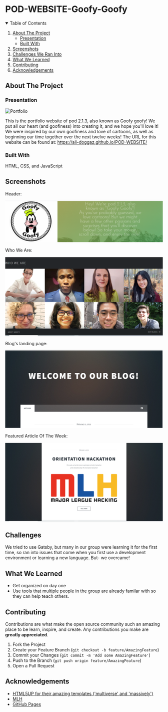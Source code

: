# POD-WEBSITE-Goofy-Goofy

<!-- TABLE OF CONTENTS -->
<details open="open">
  <summary>Table of Contents</summary>
  <ol>
    <li>
      <a href="#about-the-project">About The Project</a>
      <ul>
        <li><a href="#presentation">Presentation</a></li>
        <li><a href="#built-with">Built With</a></li>
      </ul>
    </li>
    <li><a href="#screenshots">Screenshots</a></li>
    <li><a href="#challenges">Challenges We Ran Into</a></li>
    <li><a href="#what-we-learned">What We Learned</a></li>
    <li><a href="#contributing">Contributing</a></li>
    <li><a href="#acknowledgements">Acknowledgements</a></li>
  </ol>
</details>


<!-- ABOUT THE PROJECT -->
## About The Project

### Presentation
![Portfolio](https://upload.wikimedia.org/wikipedia/commons/d/dc/Portfolio.hu_full_logo.png)

This is the portfolio website of pod 2.1.3, also known as Goofy goofy! We put all our heart (and goofiness) into creating it, and we hope you'll love it! We were inspired by our own goofiness and love of cartoons, as well as beginning our time together over the next twelve weeks!
The URL for this website can be found at: https://ali-doggaz.github.io/POD-WEBSITE/ 

### Built With
HTML, CSS, and JavaScript

<!-- Screenshots -->
## Screenshots

Header:

![Welcome Page](https://github.com/Ali-Doggaz/POD-WEBSITE/blob/main/images/Readme/01.PNG?raw=true)

Who We Are:

![Who We Are](https://github.com/Ali-Doggaz/POD-WEBSITE/blob/main/images/Readme/02.PNG)

Blog's landing page:

![Blog's landing page](https://github.com/Ali-Doggaz/POD-WEBSITE/blob/main/images/Readme/03.PNG)

Featured Article Of The Week:

![Featured Article Of The Week](https://github.com/Ali-Doggaz/POD-WEBSITE/blob/main/images/Readme/04.PNG)

<!-- challenges -->
## Challenges
We tried to use Gatsby, but many in our group were learning it for the first time, so ran into issues that come when you first use a development environment or learning a new language. But- we overcame!

<!-- WHAT WE LEARNED -->
## What We Learned

- Get organized on day one
- Use tools that multiple people in the group are already familar with so they can help teach others.


<!-- CONTRIBUTING -->
## Contributing

Contributions are what make the open source community such an amazing place to be learn, inspire, and create. Any contributions you make are **greatly appreciated**.

1. Fork the Project
2. Create your Feature Branch (`git checkout -b feature/AmazingFeature`)
3. Commit your Changes (`git commit -m 'Add some AmazingFeature'`)
4. Push to the Branch (`git push origin feature/AmazingFeature`)
5. Open a Pull Request

<!-- ACKNOWLEDGEMENTS -->
## Acknowledgements
* [HTML5UP for their amazing templates ('multiverse' and 'massively')](https://html5up.net/)
* [MLH](https://mlh.io/)
* [GitHub Pages](https://pages.github.com)
